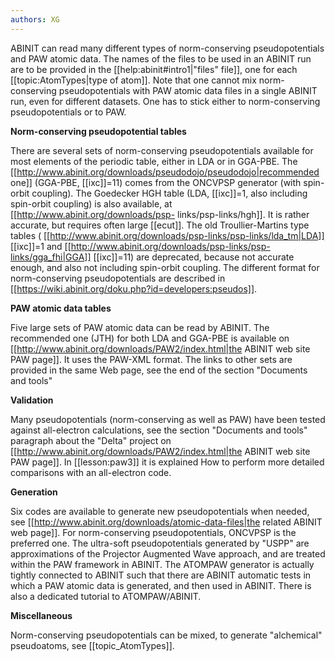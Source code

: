 ```yaml
---
authors: XG
---
```

ABINIT can read many different types of norm-conserving pseudopotentials and
PAW atomic data. The names of the files to be used in an ABINIT run are to be
provided in the [[help:abinit#intro1|"files" file]], one for each
[[topic:AtomTypes|type of atom]]. Note that one cannot mix norm-conserving
pseudopotentials with PAW atomic data files in a single ABINIT run, even for
different datasets. One has to stick either to norm-conserving
pseudopotentials or to PAW.

**Norm-conserving pseudopotential tables**

There are several sets of norm-conserving pseudopotentials available for most
elements of the periodic table, either in LDA or in GGA-PBE. The
[[http://www.abinit.org/downloads/pseudodojo/pseudodojo|recommended one]]
(GGA-PBE, [[ixc]]=11) comes from the ONCVPSP generator (with spin-orbit
coupling). The Goedecker HGH table (LDA, [[ixc]]=1, also including spin-orbit
coupling) is also available, at [[http://www.abinit.org/downloads/psp-
links/psp-links/hgh]]. It is rather accurate, but requires often large
[[ecut]]. The old Troullier-Martins type tables (
[[http://www.abinit.org/downloads/psp-links/psp-links/lda_tm|LDA]] [[ixc]]=1
and [[http://www.abinit.org/downloads/psp-links/psp-links/gga_fhi|GGA]]
[[ixc]]=11) are deprecated, because not accurate enough, and also not
including spin-orbit coupling. The different format for norm-conserving
pseudopotentials are described in
[[https://wiki.abinit.org/doku.php?id=developers:pseudos]].

**PAW atomic data tables**

Five large sets of PAW atomic data can be read by ABINIT. The recommended one
(JTH) for both LDA and GGA-PBE is available on
[[http://www.abinit.org/downloads/PAW2/index.html|the ABINIT web site PAW
page]]. It uses the PAW-XML format. The links to other sets are provided in
the same Web page, see the end of the section "Documents and tools"

**Validation**

Many pseudopotentials (norm-conserving as well as PAW) have been tested
against all-electron calculations, see the section "Documents and tools"
paragraph about the "Delta" project on
[[http://www.abinit.org/downloads/PAW2/index.html|the ABINIT web site PAW
page]]. In [[lesson:paw3]] it is explained How to perform more detailed
comparisons with an all-electron code.

**Generation**

Six codes are available to generate new pseudopotentials when needed, see
[[http://www.abinit.org/downloads/atomic-data-files|the related ABINIT web
page]]. For norm-conserving pseudopotentials, ONCVPSP is the preferred one.
The ultra-soft pseudopotentials generated by "USPP" are approximations of the
Projector Augmented Wave approach, and are treated within the PAW framework in
ABINIT. The ATOMPAW generator is actually tightly connected to ABINIT such
that there are ABINIT automatic tests in which a PAW atomic data is generated,
and then used in ABINIT. There is also a dedicated tutorial to ATOMPAW/ABINIT.

**Miscellaneous**

Norm-conserving pseudopotentials can be mixed, to generate "alchemical"
pseudoatoms, see [[topic_AtomTypes]].

